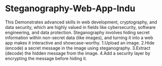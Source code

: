 # Steganography-Web-App-Indu
This Demonstrates advanced skills in web development, cryptography, and data security, which are highly valued in fields like cybersecurity, software engineering, and data protection. Steganography involves hiding secret information within non-secret data (like images), and turning it into a web app makes it interactive and showcase-worthy.
1.Upload an image.
2.Hide (encode) a secret message in the image using steganography.
3.Extract (decode) the hidden message from the image.
4.Add a security layer by encrypting the message before hiding it.
